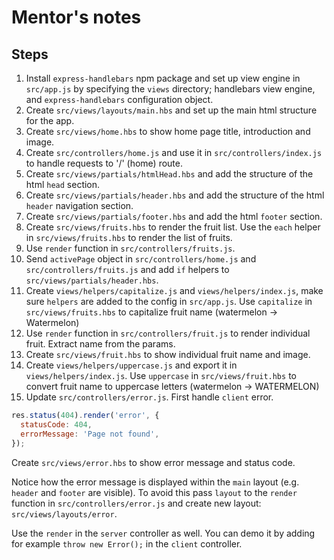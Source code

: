 # Mentor's notes

## Steps

1. Install `express-handlebars` npm package and set up view engine in `src/app.js` by specifying the `views` directory; handlebars view engine, and `express-handlebars` configuration object.
1. Create `src/views/layouts/main.hbs` and set up the main html structure for the app.
1. Create `src/views/home.hbs` to show home page title, introduction and image.
1. Create `src/controllers/home.js` and use it in `src/controllers/index.js` to handle requests to '/' (home) route.
1. Create `src/views/partials/htmlHead.hbs` and add the structure of the html `head` section.
1. Create `src/views/partials/header.hbs` and add the structure of the html `header` navigation section.
1. Create `src/views/partials/footer.hbs` and add the html `footer` section.
1. Create `src/views/fruits.hbs` to render the fruit list. Use the `each` helper in `src/views/fruits.hbs` to render the list of fruits.
1. Use `render` function in `src/controllers/fruits.js`.
1. Send `activePage` object in `src/controllers/home.js` and `src/controllers/fruits.js` and add `if` helpers to `src/views/partials/header.hbs`.
1. Create `views/helpers/capitalize.js` and `views/helpers/index.js`, make sure `helpers` are added to the config in `src/app.js`. Use `capitalize` in `src/views/fruits.hbs` to capitalize fruit name (watermelon -> Watermelon)
1. Use `render` function in `src/controllers/fruit.js` to render individual fruit. Extract name from the params.
1. Create `src/views/fruit.hbs` to show individual fruit name and image.
1. Create `views/helpers/uppercase.js` and export it in `views/helpers/index.js`. Use `uppercase` in `src/views/fruit.hbs` to convert fruit name to uppercase letters (watermelon -> WATERMELON)
1. Update `src/controllers/error.js`. First handle `client` error.
  ```js
  res.status(404).render('error', {
    statusCode: 404,
    errorMessage: 'Page not found',
  });
  ```
  Create `src/views/error.hbs` to show error message and status code.

  Notice how the error message is displayed within the `main` layout (e.g. `header` and `footer` are visible). To avoid this pass `layout` to the `render` function in `src/controllers/error.js` and create new layout: `src/views/layouts/error`.

  Use the `render` in the `server` controller as well. You can demo it by adding for example `throw new Error();` in the `client` controller.
